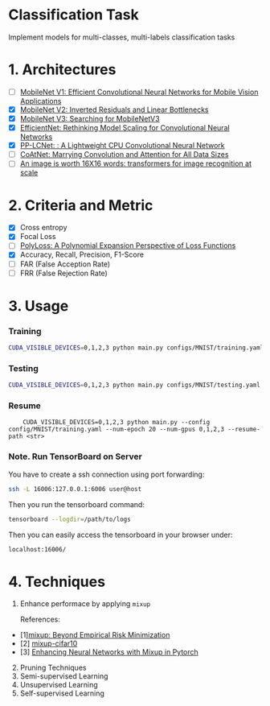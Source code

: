 # Classification Task

Implement models for multi-classes, multi-labels classification tasks

# 1. Architectures

- [ ] [MobileNet V1: Efficient Convolutional Neural Networks for Mobile Vision Applications](https://arxiv.org/pdf/1704.04861.pdf)
- [X] [MobileNet V2: Inverted Residuals and Linear Bottlenecks](https://arxiv.org/pdf/1801.04381.pdf)
- [X] [MobileNet V3: Searching for MobileNetV3](https://arxiv.org/pdf/1905.02244.pdf)
- [X] [EfficientNet: Rethinking Model Scaling for Convolutional Neural Networks](https://arxiv.org/pdf/1905.11946.pdf)
- [X] [PP-LCNet: : A Lightweight CPU Convolutional Neural Network](https://arxiv.org/pdf/2109.15099.pdf)
- [ ] [CoAtNet: Marrying Convolution and Attention for All Data Sizes](https://arxiv.org/pdf/2106.04803v2.pdf)
- [ ] [An image is worth 16X16 words: transformers for image recognition at scale](https://arxiv.org/pdf/2010.11929v2.pdf)

# 2. Criteria and Metric

- [X] Cross entropy
- [X] Focal Loss
- [ ] [PolyLoss: A Polynomial Expansion Perspective of Loss Functions](https://arxiv.org/pdf/2204.12511.pdf)
- [X] Accuracy, Recall, Precision, F1-Score
- [ ] FAR (False Acception Rate)
- [ ] FRR (False Rejection Rate)

# 3. Usage

### Training

```bash
CUDA_VISIBLE_DEVICES=0,1,2,3 python main.py configs/MNIST/training.yaml --num-epochs 20 --gpu-indices 0,1,2,3
```

### Testing

```bash
CUDA_VISIBLE_DEVICES=0,1,2,3 python main.py configs/MNIST/testing.yaml --gpu-indices 0,1,2,3 --checkpoint-path <str>
```

### Resume

```
	CUDA_VISIBLE_DEVICES=0,1,2,3 python main.py --config config/MNIST/training.yaml --num-epoch 20 --num-gpus 0,1,2,3 --resume-path <str>
```

### Note. Run TensorBoard on Server

You have to create a ssh connection using port forwarding:

```bash
ssh -L 16006:127.0.0.1:6006 user@host
```

Then you run the tensorboard command:

```bash
tensorboard --logdir=/path/to/logs
```

Then you can easily access the tensorboard in your browser under:

```bash
localhost:16006/
```

# 4. Techniques

1. Enhance performace by applying `mixup`

   References:

- [1][mixup: Beyond Empirical Risk Minimization](https://arxiv.org/pdf/1710.09412.pdf)
- [2] [mixup-cifar10](https://github.com/facebookresearch/mixup-cifar10)
- [3] [Enhancing Neural Networks with Mixup in Pytorch](https://towardsdatascience.com/enhancing-neural-networks-with-mixup-in-pytorch-5129d261bc4a)

2. Pruning Techniques
3. Semi-supervised Learning
4. Unsupervised Learning
5. Self-supervised Learning
